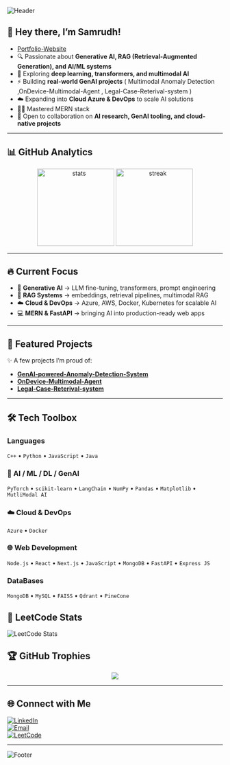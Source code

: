 <!-- Banner -->
![Header](https://capsule-render.vercel.app/api?type=waving&color=0:6a11cb,100:2575fc&height=220&section=header&text=Samrudh%20P%20&fontSize=50&fontColor=ffffff&animation=fadeIn&fontAlignY=40)

## 👋 Hey there, I’m Samrudh!  
- [Portfolio-Website](https://samrudhp.vercel.app/)
- 🔍 Passionate about **Generative AI, RAG (Retrieval-Augmented Generation), and AI/ML systems**  
- 🧠 Exploring **deep learning, transformers, and multimodal AI**  
- ⚡ Building **real-world GenAI projects** ( Multimodal Anomaly Detection ,OnDevice-Multimodal-Agent , Legal-Case-Reterival-system )  
- ☁️ Expanding into **Cloud Azure & DevOps** to scale AI solutions  
- 👨‍💻 Mastered MERN stack 
- 🤝 Open to collaboration on **AI research, GenAI tooling, and cloud-native projects** 

---

## 📊 GitHub Analytics
<p align="center">
  <img src="https://github-readme-stats.vercel.app/api?username=Samrudhp&show_icons=true&theme=radical" alt="stats" height="180"/>
  <img src="https://github-readme-streak-stats.herokuapp.com/?user=Samrudhp&theme=radical" alt="streak" height="180"/>
</p>



---

## 🔥 Current Focus  
- 🧠 **Generative AI** → LLM fine-tuning, transformers, prompt engineering  
- 🔎 **RAG Systems** → embeddings, retrieval pipelines, multimodal RAG  
- ☁️ **Cloud & DevOps** → Azure, AWS, Docker, Kubernetes for scalable AI  
- 💻 **MERN & FastAPI** → bringing AI into production-ready web apps  

---

## 🚀 Featured Projects
✨ A few projects I’m proud of:  
-  [**GenAI-powered-Anomaly-Detection-System**](https://github.com/Samrudhp/anomaly-detection-TriFusion) 
-  [**OnDevice-Multimodal-Agent**](https://github.com/Samrudhp/OnDevice-Multimodal-Agent)
-  [**Legal-Case-Reterival-system**](https://github.com/Samrudhp/LegalCase-Retrieval-System) 


---

## 🛠️ Tech Toolbox

### Languages
`C++` • `Python` • `JavaScript` • `Java` 

### 🤖 AI / ML / DL / GenAI
`PyTorch` • `scikit-learn` • `LangChain` • `NumPy` • `Pandas` • `Matplotlib`  • `MutliModal AI`

### ☁️ Cloud & DevOps
`Azure` • `Docker`  

### 🌐 Web Development
`Node.js` • `React` • `Next.js` • `JavaScript` • `MongoDB` • `FastAPI` • `Express JS `

### DataBases
`MongoDB` • `MySQL` • `FAISS` • `Qdrant` • `PineCone`


## 🧩 LeetCode Stats
![LeetCode Stats](https://leetcard.jacoblin.cool/samrudhp?theme=dark&font=Noto%20Sans&ext=heatmap)


## 🏆 GitHub Trophies
<p align="center">
  <img src="https://github-profile-trophy.vercel.app/?username=Samrudhp&theme=darkhub&margin-w=15&margin-h=15&no-bg=true&no-frame=true" />
</p>

---

## 🌐 Connect with Me
[![LinkedIn](https://img.shields.io/badge/LinkedIn-%230077B5.svg?style=flat&logo=linkedin&logoColor=white)](https://www.linkedin.com/in/samrudh-p-7402b7294/)  
[![Email](https://img.shields.io/badge/Email-D14836?style=flat&logo=gmail&logoColor=white)](mailto:samrudhprakash3084@gmail.com@gmail.com)  
[![LeetCode](https://img.shields.io/badge/LeetCode-FFA116?style=flat&logo=leetcode&logoColor=black)](https://leetcode.com/samrudhp) 


---

<!-- Footer -->
![Footer](https://capsule-render.vercel.app/api?type=waving&color=0:2575fc,100:6a11cb&height=120&section=footer)
